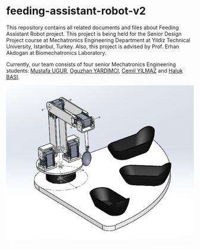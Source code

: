 # feeding-assistant-robot-v2

This repository contains all related documents and files about Feeding Assistant Robot project. This project is being held for the Senior Design Project course at Mechatronics Engineering Department at Yildiz Technical University, Istanbul, Turkey. Also, this project is advised by Prof. Erhan Akdogan at Biomechatronics Laboratory.

Currently, our team consists of four senior Mechatronics Engineering students: [Mustafa UGUR](https://www.linkedin.com/in/mustafa-uğur-41b13310a), [Oguzhan YARDIMCI](https://www.linkedin.com/in/oguzhan-yardimci-505118144), [Cemil YILMAZ](https://www.linkedin.com/in/cemil-yılmaz-664a7b13b) and [Haluk BASI](https://www.linkedin.com/in/haluk-başı-9a2321143).


![alt text](https://github.com/Ugurmustafa97/feeding-assistant-robot-v2/blob/main/images/Robot3DView.PNG)
